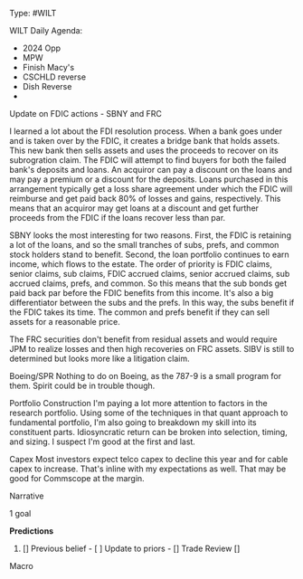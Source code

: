 Type: #WILT 

WILT
Daily Agenda:
- 2024 Opp
- MPW
- Finish Macy's
- CSCHLD reverse
- Dish Reverse
-

Update on FDIC actions - SBNY and FRC

I learned a lot about the FDI resolution process. When a bank goes under and is taken over by the FDIC, it creates a bridge bank that holds assets. This new bank then sells assets and uses the proceeds to recover on its subrogration claim. The FDIC will attempt to find buyers for both the failed bank's deposits and loans. An acquiror can pay a discount on the loans and may pay a premium or a discount for the deposits. Loans purchased in this arrangement typically get a loss share agreement under which the FDIC will reimburse and get paid back 80% of losses and gains, respectively. This means that an acquiror may get loans at a discount and get further proceeds from the FDIC if the loans recover less than par. 

SBNY looks the most interesting for two reasons. First, the FDIC is retaining a lot of the loans, and so the small tranches of subs, prefs, and common stock holders stand to benefit. Second, the loan portfolio continues to earn income, which flows to the estate. The order of priority is FDIC claims, senior claims, sub claims, FDIC accrued claims, senior accrued claims, sub accrued claims, prefs, and common. So this means that the sub bonds get paid back par before the FDIC benefits from this income. It's also a big differentiator between the subs and the prefs. In this way, the subs benefit if the FDIC takes its time. The common and prefs benefit if they can sell assets for a reasonable price.

The FRC securities don't benefit from residual assets and would require JPM to realize losses and then high recoveries on FRC assets. SIBV is still to determined but looks more like a litigation claim. 


Boeing/SPR
Nothing to do on Boeing, as the 787-9 is a small program for them. Spirit could be in trouble though.

Portfolio Construction
I'm paying a lot more attention to factors in the research portfolio. Using some of the techniques in that quant approach to fundamental portfolio, I'm also going to breakdown my skill into its constituent parts. Idiosyncratic return can be broken into selection, timing, and sizing. I suspect I'm good at the first and last. 

Capex
Most investors expect telco capex to decline this year and for cable capex to increase. That's inline with my expectations as well. That may be good for Commscope at the margin. 
 



Narrative

1 goal


**Predictions**

1) []
Previous belief - 
[ ]
Update to priors - 
[]
Trade Review
[]





Macro
